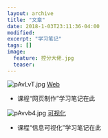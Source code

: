 ```yaml
---
layout: archive
title: "文章"
date: 2018-1-03T23:11:36-04:00
modified:
excerpt: "学习笔记"
tags: []
image: 
  feature: 控分大佬.jpg
  teaser:
---
```


![pAvLvT.jpg](https://s1.ax1x.com/2018/01/06/pAvLvT.jpg)
[Web](https://kannroy.github.io/posts/rwd/index)
- 课程“网页制作”学习笔记在此

![pAvvb4.jpg](https://s1.ax1x.com/2018/01/06/pAvvb4.jpg)
[可视化](https://kannroy.github.io/posts/infovis/index)
- 课程“信息可视化”学习笔记在此
